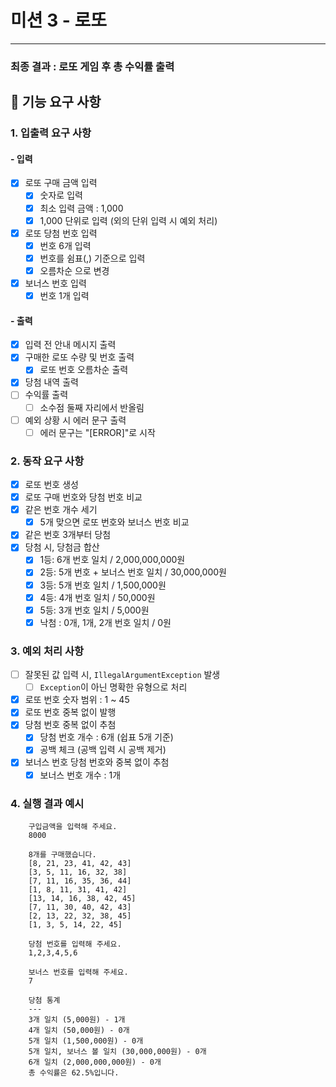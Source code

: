 # 미션 3 - 로또

---

### 최종 결과 : 로또 게임 후 총 수익률 출력

## 🚀 기능 요구 사항

### 1. 입출력 요구 사항

#### - 입력
- [x] 로또 구매 금액 입력
  - [x] 숫자로 입력
  - [x] 최소 입력 금액 : 1,000 
  - [x] 1,000 단위로 입력 (외의 단위 입력 시 예외 처리)
- [x] 로또 당첨 번호 입력
  - [x] 번호 6개 입력 
  - [x] 번호를 쉼표(,) 기준으로 입력
  - [x] 오름차순 으로 변경
- [x] 보너스 번호 입력
  - [x] 번호 1개 입력

#### - 출력
- [x] 입력 전 안내 메시지 출력
- [x] 구매한 로또 수량 및 번호 출력
  - [x] 로또 번호 오름차순 출력
- [x] 당첨 내역 출력
- [ ] 수익률 출력
  - [ ] 소수점 둘째 자리에서 반올림
- [ ] 예외 상황 시 에러 문구 출력
  - [ ] 에러 문구는 "[ERROR]"로 시작

### 2. 동작 요구 사항
- [x] 로또 번호 생성
- [x] 로또 구매 번호와 당첨 번호 비교
- [x] 같은 번호 개수 세기
  - [x] 5개 맞으면 로또 번호와 보너스 번호 비교
- [x] 같은 번호 3개부터 당첨
- [x] 당첨 시, 당첨금 합산
  - [x] 1등: 6개 번호 일치 / 2,000,000,000원
  - [x] 2등: 5개 번호 + 보너스 번호 일치 / 30,000,000원
  - [x] 3등: 5개 번호 일치 / 1,500,000원
  - [x] 4등: 4개 번호 일치 / 50,000원
  - [x] 5등: 3개 번호 일치 / 5,000원
  - [x] 낙첨 : 0개, 1개, 2개 번호 일치 / 0원
### 3. 예외 처리 사항
- [ ] 잘못된 값 입력 시, `IllegalArgumentException` 발생
  - [ ] `Exception`이 아닌 명확한 유형으로 처리
- [x] 로또 번호 숫자 범위 : 1 ~ 45
- [x] 로또 번호 중복 없이 발행
- [x] 당첨 번호 중복 없이 추첨
  - [x] 당첨 번호 개수 : 6개 (쉽표 5개 기준)
  - [x] 공백 체크 (공백 입력 시 공백 제거)
- [x] 보너스 번호 당첨 번호와 중복 없이 추첨
  - [x] 보너스 번호 개수 : 1개
  
### 4. 실행 결과 예시
        구입금액을 입력해 주세요.
        8000

        8개를 구매했습니다.
        [8, 21, 23, 41, 42, 43]
        [3, 5, 11, 16, 32, 38]
        [7, 11, 16, 35, 36, 44]
        [1, 8, 11, 31, 41, 42]
        [13, 14, 16, 38, 42, 45]
        [7, 11, 30, 40, 42, 43]
        [2, 13, 22, 32, 38, 45]
        [1, 3, 5, 14, 22, 45]

        당첨 번호를 입력해 주세요.
        1,2,3,4,5,6

        보너스 번호를 입력해 주세요.
        7
        
        당첨 통계
        ---
        3개 일치 (5,000원) - 1개
        4개 일치 (50,000원) - 0개
        5개 일치 (1,500,000원) - 0개
        5개 일치, 보너스 볼 일치 (30,000,000원) - 0개
        6개 일치 (2,000,000,000원) - 0개
        총 수익률은 62.5%입니다.